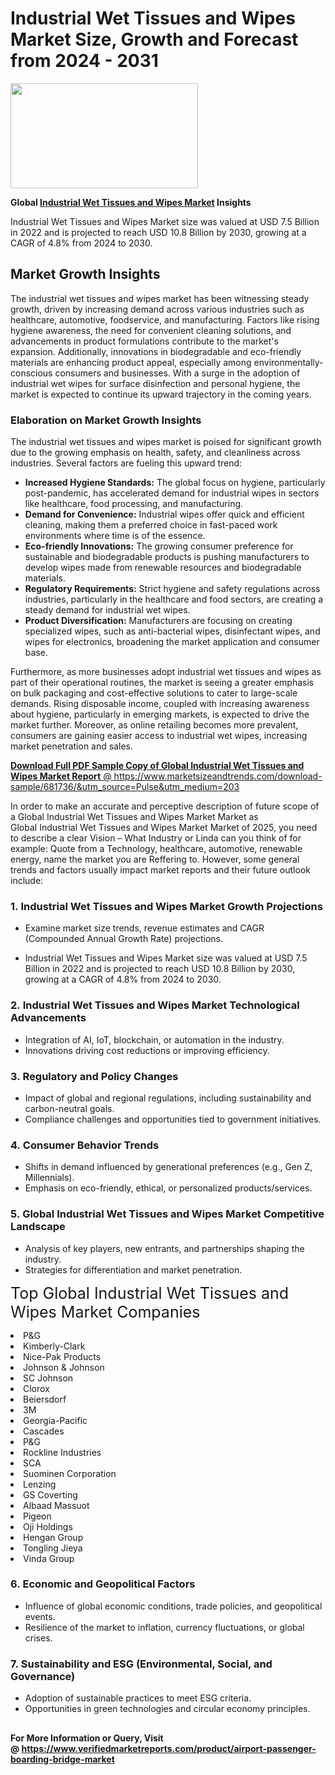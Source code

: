 <H1>Industrial Wet Tissues and Wipes Market Size, Growth and Forecast from 2024 - 2031</H1><img class="aligncenter size-medium wp-image-584254" src="https://thirdeyenews.in/wp-content/uploads/2024/09/Global-Market-Research-300x168.jpeg" alt="" width="300" height="168" /><p><strong>Global&nbsp;<a href="https://www.marketsizeandtrends.com/download-sample/681736/&amp;utm_source=Pulse&amp;utm_medium=203">Industrial Wet Tissues and Wipes Market</a> Insights</strong></p><p>Industrial Wet Tissues and Wipes Market size was valued at USD 7.5 Billion in 2022 and is projected to reach USD 10.8 Billion by 2030, growing at a CAGR of 4.8% from 2024 to 2030.</p><p><h2>Market Growth Insights</h2> <p>The industrial wet tissues and wipes market has been witnessing steady growth, driven by increasing demand across various industries such as healthcare, automotive, foodservice, and manufacturing. Factors like rising hygiene awareness, the need for convenient cleaning solutions, and advancements in product formulations contribute to the market's expansion. Additionally, innovations in biodegradable and eco-friendly materials are enhancing product appeal, especially among environmentally-conscious consumers and businesses. With a surge in the adoption of industrial wet wipes for surface disinfection and personal hygiene, the market is expected to continue its upward trajectory in the coming years.</p> <p><a href="#"></a></p> <h3>Elaboration on Market Growth Insights</h3> <p>The industrial wet tissues and wipes market is poised for significant growth due to the growing emphasis on health, safety, and cleanliness across industries. Several factors are fueling this upward trend:</p> <ul> <li><strong>Increased Hygiene Standards:</strong> The global focus on hygiene, particularly post-pandemic, has accelerated demand for industrial wipes in sectors like healthcare, food processing, and manufacturing.</li> <li><strong>Demand for Convenience:</strong> Industrial wipes offer quick and efficient cleaning, making them a preferred choice in fast-paced work environments where time is of the essence.</li> <li><strong>Eco-friendly Innovations:</strong> The growing consumer preference for sustainable and biodegradable products is pushing manufacturers to develop wipes made from renewable resources and biodegradable materials.</li> <li><strong>Regulatory Requirements:</strong> Strict hygiene and safety regulations across industries, particularly in the healthcare and food sectors, are creating a steady demand for industrial wet wipes.</li> <li><strong>Product Diversification:</strong> Manufacturers are focusing on creating specialized wipes, such as anti-bacterial wipes, disinfectant wipes, and wipes for electronics, broadening the market application and consumer base.</li> </ul> <p>Furthermore, as more businesses adopt industrial wet tissues and wipes as part of their operational routines, the market is seeing a greater emphasis on bulk packaging and cost-effective solutions to cater to large-scale demands. Rising disposable income, coupled with increasing awareness about hygiene, particularly in emerging markets, is expected to drive the market further. Moreover, as online retailing becomes more prevalent, consumers are gaining easier access to industrial wet wipes, increasing market penetration and sales.</p> <p><a href="#"></p><p><span class=""><strong>Download Full PDF Sample Copy of Global Industrial Wet Tissues and Wipes Market Report</strong> @ <a href="https://www.marketsizeandtrends.com/download-sample/681736/&amp;utm_source=Pulse&amp;utm_medium=203" target="_blank">https://www.marketsizeandtrends.com/download-sample/681736/&amp;utm_source=Pulse&amp;utm_medium=203</a></span></p><p>In order to make an accurate and perceptive description of future scope of a Global&nbsp;Industrial Wet Tissues and Wipes Market Market as Global&nbsp;Industrial Wet Tissues and Wipes Market Market of 2025, you need to describe a clear Vision &ndash; What Industry or Linda can you think of for example: Quote from a Technology, healthcare, automotive, renewable energy, name the market you are Reffering to. However, some general trends and factors usually impact market reports and their future outlook include:</p><h3>1.&nbsp;<strong>Industrial Wet Tissues and Wipes Market Growth Projections</strong></h3><ul><li>Examine market size trends, revenue estimates and CAGR (Compounded Annual Growth Rate) projections.</li><li><p>Industrial Wet Tissues and Wipes Market size was valued at USD 7.5 Billion in 2022 and is projected to reach USD 10.8 Billion by 2030, growing at a CAGR of 4.8% from 2024 to 2030.</p></li></ul><h3>2.&nbsp;<strong>Industrial Wet Tissues and Wipes Market Technological Advancements</strong></h3><ul><li>Integration of AI, IoT, blockchain, or automation in the industry.</li><li>Innovations driving cost reductions or improving efficiency.</li></ul><h3>3.&nbsp;<strong>Regulatory and Policy Changes</strong></h3><ul><li>Impact of global and regional regulations, including sustainability and carbon-neutral goals.</li><li>Compliance challenges and opportunities tied to government initiatives.</li></ul><h3>4.&nbsp;<strong>Consumer Behavior Trends</strong></h3><ul><li>Shifts in demand influenced by generational preferences (e.g., Gen Z, Millennials).</li><li>Emphasis on eco-friendly, ethical, or personalized products/services.</li></ul><h3>5.&nbsp;<strong>Global Industrial Wet Tissues and Wipes Market Competitive Landscape</strong></h3><ul><li>Analysis of key players, new entrants, and partnerships shaping the industry.</li><li>Strategies for differentiation and market penetration.</li></ul><p data-pm-slice="1 1 []"><span style="color: inherit; font-family: inherit; font-size: 25px;">Top Global Industrial Wet Tissues and Wipes Market Companies</span></p><div class="" data-test-id=""><p><li>P&G</li><li> Kimberly-Clark</li><li> Nice-Pak Products</li><li> Johnson & Johnson</li><li> SC Johnson</li><li> Clorox</li><li> Beiersdorf</li><li> 3M</li><li> Georgia-Pacific</li><li> Cascades</li><li> P&G</li><li> Rockline Industries</li><li> SCA</li><li> Suominen Corporation</li><li> Lenzing</li><li> GS Coverting</li><li> Albaad Massuot</li><li> Pigeon</li><li> Oji Holdings</li><li> Hengan Group</li><li> Tongling Jieya</li><li> Vinda Group</li></p></div><h3>6.&nbsp;<strong>Economic and Geopolitical Factors</strong></h3><ul><li>Influence of global economic conditions, trade policies, and geopolitical events.</li><li>Resilience of the market to inflation, currency fluctuations, or global crises.</li></ul><h3>7.&nbsp;<strong>Sustainability and ESG (Environmental, Social, and Governance)</strong></h3><ul><li>Adoption of sustainable practices to meet ESG criteria.</li><li>Opportunities in green technologies and circular economy principles.</li></ul><h2><strong style="font-size: 14px;">For More Information or Query, Visit @&nbsp;</strong><a style="background-color: #ffffff; font-size: 14px;" href="https://www.marketsizeandtrends.com/report/industrial-wet-tissues-and-wipes-market/" target="_blank">https://www.verifiedmarketreports.com/product/airport-passenger-boarding-bridge-market</a></h2>
